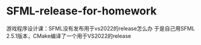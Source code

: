 # SFML-release-for-homework

游戏程序设计课：SFML没有发布用于vs2022的release怎么办
于是自己用SFML 2.5.1版本，CMake编译了一个用于VS2022的release

